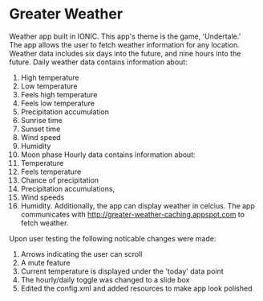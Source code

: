 # Greater Weather

Weather app built in IONIC. This app's theme is the game, 'Undertale.'  
The app allows the user to fetch weather information for any location.
Weather data includes six days into the future, and nine hours into the
future. 
Daily weather data contains information about:
1. High temperature
2. Low temperature
3. Feels high temperature
4. Feels low temperature
5. Precipitation accumulation
6. Sunrise time
7. Sunset time
8. Wind speed
9. Humidity
10. Moon phase
Hourly data contains information about:
1. Temperature
2. Feels temperature
3. Chance of precipitation
4. Precipitation accumulations, 
5. Wind speeds
6. Humidity. 
Additionally, the app can display weather in celcius.
The app communicates with http://greater-weather-caching.appspot.com to
fetch weather.

Upon user testing the following noticable changes were made:
1. Arrows indicating the user can scroll
2. A mute feature
3. Current temperature is displayed under the 'today' data point
4. The hourly/daily toggle was changed to a slide box
5. Edited the config.xml and added resources to make app look polished

